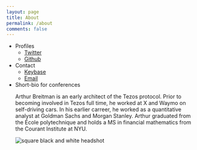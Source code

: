 ```yaml
---
layout: page
title: About
permalink: /about
comments: false
---
```


<div class="row justify-content-between">
<div class="col-md-8 pr-5">


<ul>
<li>Profiles
	<ul>
		<li><a href="https://twitter.com/arthurb">Twitter</a></li>
		<li><a href="https://github.com/murbard">Github</a></li>
	</ul>
</li>
<li>Contact
	<ul>
		<li><a href="https://keybase.io/arthurb">Keybase</a></li>
		<li><a href="mailto:arthur.breitman@gmail.com">Email</a></li>
	</ul>	 
</li>
<li>Short-bio for conferences
<p>Arthur Breitman is an early architect of the Tezos protocol. Prior to becoming involved in Tezos full time, he worked at X and Waymo on self-driving cars. In his earlier carreer, he worked as a quantitative analyst at Goldman Sachs and Morgan Stanley. Arthur graduated from the École polytechnique and holds a MS in financial mathematics from the Courant Institute at NYU.</p>
</li>

<p class="mb-5"><img class="shadow-lg" src="{{site.baseurl}}/assets/images/portrait_square_hi_res.jpeg" alt="square black and white headshot" /></p>


<div class="col-md-4">

<div class="sticky-top sticky-top-80">


</div>
</div>
